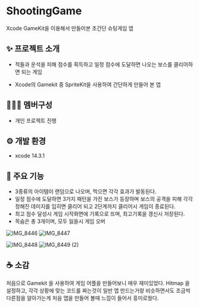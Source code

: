 # ShootingGame
Xcode GameKit을 이용해서 만들어본 초간단 슈팅게임 앱

## :sparkles: 프로젝트 소개

- 적들과 운석을 피해 점수를 획득하고 일정 점수에 도달하면 나오는 보스를 클리어하면 되는 게임
 
 - Xcode의 Gamekit 중 SpriteKit을 사용하여 간단하게 만들어 본 앱



## :people_holding_hands: 멤버구성

- 개인 프로젝트 진행

## :gear: 개발 환경 

- xcode 14.3.1


## :pushpin: 주요 기능 

- 3종류의 아이템이 랜덤으로 나오며, 먹으면 각각 효과가 발동된다.
- 일정 점수에 도달하면 3가지 패턴을 가진 보스가 등장하며 보스의 공격을 피해 각각 정해진 데미지를 입히면 클리어 되고 2단계까지 클리어시 게임이 종료된다.
- 최고 점수 달성시 게임 시작화면에 기록으로 뜨며, 최고기록을 갱신시 저장된다.
- 목숨은 총 3개이며, 모두 잃을시 게임 오버

![IMG_8446](https://github.com/LimJaeHyeon9298/ShootingGame/assets/115773990/5b7ebd5d-ec54-4d21-9607-b128f703a372) ![IMG_8447](https://github.com/LimJaeHyeon9298/ShootingGame/assets/115773990/420ea91c-87d8-4f7d-9f1e-9183bc740931)


 ![IMG_8448](https://github.com/LimJaeHyeon9298/ShootingGame/assets/115773990/7849ec46-60d0-4d6d-94ad-d00f219109ef) ![IMG_8449 (2)](https://github.com/LimJaeHyeon9298/ShootingGame/assets/115773990/442dbdd9-1c8b-4028-af5c-99255ae4cd05)










## :coffee: 소감

처음으로 Gamekit 을 사용하여 게임 어플을 만들어보니 매우 재미있었다. Hitmap 을 설정하고, 각각 상황에 맞는 코드를 짜는것이 일반 앱 만드는거랑 비슷하면서도 조금씩 다른점을 알아가는게 처음 앱을 만들어 볼때 느낌이 들어서 흥미로웠다.




